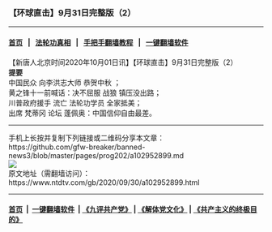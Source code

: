 ### 【环球直击】9月31日完整版（2）
------------------------

#### [首页](https://github.com/gfw-breaker/banned-news3/blob/master/README.md) &nbsp;&nbsp;|&nbsp;&nbsp; [法轮功真相](https://github.com/begood0513/basic/blob/master/README.md)  &nbsp;&nbsp;|&nbsp;&nbsp; [手把手翻墙教程](https://github.com/gfw-breaker/guides/wiki)  &nbsp;&nbsp;|&nbsp;&nbsp; [一键翻墙软件](https://github.com/gfw-breaker/nogfw/blob/master/README.md)  



<div><div class="post_content" itemprop="articleBody">
 <p>
  【新唐人北京时间2020年10月01日讯】【环球直击】9月31日完整版（2）
  <br/>
  <strong>
   提要
  </strong>
  <br/>
  <ok href="https://www.ntdtv.com/gb/中国民众.htm">
   中国民众
  </ok>
  向李洪志大师
  <ok href="https://www.ntdtv.com/gb/恭贺中秋.htm">
   恭贺中秋
  </ok>
  ；
  <br/>
  黄之锋十一前喊话：决不屈服
  <ok href="https://www.ntdtv.com/gb/战狼.htm">
   战狼
  </ok>
  镇压没出路；
  <br/>
  川普政府援手 流亡
  <ok href="https://www.ntdtv.com/gb/法轮功学员.htm">
   法轮功学员
  </ok>
  全家抵美；
  <br/>
  出席
  <ok href="https://www.ntdtv.com/gb/梵蒂冈.htm">
   梵蒂冈
  </ok>
  论坛 蓬佩奥：中国信仰自由最差。
 </p>
 <div class="single_ad">
 </div>
</div>
</div>
<hr/>
手机上长按并复制下列链接或二维码分享本文章：<br/>
https://github.com/gfw-breaker/banned-news3/blob/master/pages/prog202/a102952899.md <br/>
<a href='https://github.com/gfw-breaker/banned-news3/blob/master/pages/prog202/a102952899.md'><img src='https://github.com/gfw-breaker/banned-news3/blob/master/pages/prog202/a102952899.md.png'/></a> <br/>
原文地址（需翻墙访问）：https://www.ntdtv.com/gb/2020/09/30/a102952899.html


------------------------
#### [首页](https://github.com/gfw-breaker/banned-news3/blob/master/README.md) &nbsp;|&nbsp; [一键翻墙软件](https://github.com/gfw-breaker/nogfw/blob/master/README.md) &nbsp;| [《九评共产党》](https://github.com/gfw-breaker/9ping.md/blob/master/README.md#九评之一评共产党是什么) | [《解体党文化》](https://github.com/gfw-breaker/jtdwh.md/blob/master/README.md) | [《共产主义的终极目的》](https://github.com/gfw-breaker/gczydzjmd.md/blob/master/README.md)


<img src='http://gfw-breaker.win/banned-news3/pages/prog202/a102952899.md' width='0px' height='0px'/>